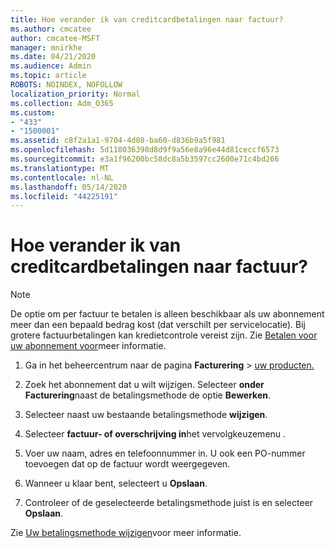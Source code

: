 ```yaml
---
title: Hoe verander ik van creditcardbetalingen naar factuur?
ms.author: cmcatee
author: cmcatee-MSFT
manager: mnirkhe
ms.date: 04/21/2020
ms.audience: Admin
ms.topic: article
ROBOTS: NOINDEX, NOFOLLOW
localization_priority: Normal
ms.collection: Adm_O365
ms.custom:
- "433"
- "1500001"
ms.assetid: c8f2a1a1-9704-4d08-ba60-d836b9a5f981
ms.openlocfilehash: 5d118036398d8d9f9a56e8a96e44d81ceccf6573
ms.sourcegitcommit: e3a1f96200bc58dc8a5b3597cc2600e71c4bd266
ms.translationtype: MT
ms.contentlocale: nl-NL
ms.lasthandoff: 05/14/2020
ms.locfileid: "44225191"
---
```

# <a name="how-do-i-change-from-credit-card-payments-to-invoice"></a>Hoe verander ik van creditcardbetalingen naar factuur?

> [!NOTE]
> De optie om per factuur te betalen is alleen beschikbaar als uw abonnement meer dan een bepaald bedrag kost (dat verschilt per servicelocatie). Bij grotere factuurbetalingen kan kredietcontrole vereist zijn. Zie [Betalen voor uw abonnement voor](https://docs.microsoft.com/office365/admin/subscriptions-and-billing/pay-for-your-subscription)meer informatie.

1. Ga in het beheercentrum naar de pagina **Facturering**  >  [uw producten.](https://go.microsoft.com/fwlink/p/?linkid=842054)

2. Zoek het abonnement dat u wilt wijzigen. Selecteer **onder Facturering**naast de betalingsmethode de optie **Bewerken**.

3. Selecteer naast uw bestaande betalingsmethode **wijzigen**.

4. Selecteer **factuur- of overschrijving in**het vervolgkeuzemenu .

5. Voer uw naam, adres en telefoonnummer in. U ook een PO-nummer toevoegen dat op de factuur wordt weergegeven.

6. Wanneer u klaar bent, selecteert u **Opslaan**.

7. Controleer of de geselecteerde betalingsmethode juist is en selecteer **Opslaan**.

Zie [Uw betalingsmethode wijzigen](https://docs.microsoft.com/microsoft-365/commerce/billing-and-payments/change-payment-method)voor meer informatie.